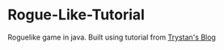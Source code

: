 # Rogue-Like-Tutorial
Roguelike game in java. Built using tutorial from <a href="http://trystans.blogspot.com/2011/08/roguelike-tutorial-01-java-eclipse.html">Trystan's Blog</a>
